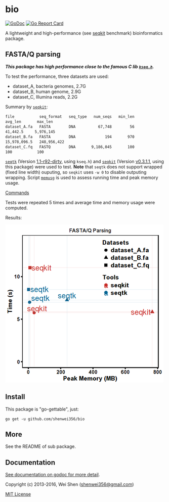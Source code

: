 bio
===
[![GoDoc](https://godoc.org/github.com/shenwei356/bio?status.svg)](https://godoc.org/github.com/shenwei356/bio)
[![Go Report Card](https://goreportcard.com/badge/github.com/shenwei356/bio)](https://goreportcard.com/report/github.com/shenwei356/bio)

A lightweight and high-performance
(see [seqkit](https://github.com/shenwei356/seqkit#benchmark) benchmark)
bioinformatics package.

FASTA/Q parsing
-----------------------

***This package has high performance close to the famous C lib
[`kseq.h`](https://github.com/attractivechaos/klib/blob/master/kseq.h).***

To test the performance, three datasets are used:

- dataset_A, bacteria genomes, 2.7G
- dataset_B, human genome,     2.9G
- dataset_C, Illumina reads,   2.2G

Summary by [`seqkit`](https://github.com/shenwei356/seqkit):

    file           seq_format   seq_type   num_seqs   min_len        avg_len       max_len
    dataset_A.fa   FASTA        DNA          67,748        56       41,442.5     5,976,145
    dataset_B.fa   FASTA        DNA             194       970   15,978,096.5   248,956,422
    dataset_C.fq   FASTQ        DNA       9,186,045       100            100           100

[`seqtk`](https://github.com/lh3/seqtk/)
(Version [1.1-r92-dirty](https://github.com/lh3/seqtk/tree/fb85aad4ce1fc7b3d4543623418a1ae88fe1cea6),
using `kseq.h`)
and [`seqkit`](https://github.com/shenwei356/seqkit)
(Version [v0.3.1.1](https://github.com/shenwei356/seqkit/releases/tag/v0.3.1.1),
using this package) were used to test.
**Note** that `seqtk` does not support wrapped (fixed line width) ouputing, so `seqkit` uses
`-w 0` to disable outputing wrapping.
Script [`memusg`](https://github.com/shenwei356/memusg) is used to assess running time
and peak memory usage.

[Commands](https://github.com/shenwei356/bio/blob/master/benchmark/run_benchmark_01_parse.sh)

Tests were repeated 5 times and average time and memory usage were computed.

Results:

![benchmark.tsv.png](benchmark/benchmark.tsv.png)

Install
-------
This package is "go-gettable", just:

    go get -u github.com/shenwei356/bio


More
----
See the README of sub package.

Documentation
-------------
[See documentation on godoc for more detail](https://godoc.org/github.com/shenwei356/bio/).

Copyright (c) 2013-2016, Wei Shen (shenwei356@gmail.com)

[MIT License](https://github.com/shenwei356/bio/blob/master/LICENSE)
